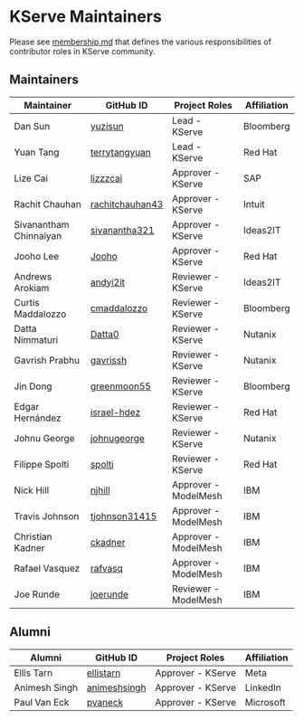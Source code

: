 # KServe Maintainers

Please see [membership.md](membership.md) that defines the various responsibilities of contributor roles in KServe community.

## Maintainers

| Maintainer             | GitHub ID                                             | Project Roles        | Affiliation |
|------------------------|-------------------------------------------------------|----------------------|-------------|
| Dan Sun                | [yuzisun](https://github.com/yuzisun)                 | Lead - KServe        | Bloomberg   |
| Yuan Tang              | [terrytangyuan](https://github.com/terrytangyuan)     | Lead - KServe        | Red Hat     |
| Lize Cai               | [lizzzcai](https://github.com/lizzzcai)               | Approver - KServe    | SAP         |
| Rachit Chauhan         | [rachitchauhan43](https://github.com/rachitchauhan43) | Approver - KServe    | Intuit      |
| Sivanantham Chinnaiyan | [sivanantha321](https://github.com/sivanantha321)     | Approver - KServe    | Ideas2IT    |
| Jooho Lee              | [Jooho](https://github.com/Jooho)                     | Approver - KServe    | Red Hat     |
| Andrews Arokiam        | [andyi2it](https://github.com/andyi2it)               | Reviewer - KServe    | Ideas2IT    |
| Curtis Maddalozzo      | [cmaddalozzo](https://github.com/cmaddalozzo)         | Reviewer - KServe    | Bloomberg   |
| Datta Nimmaturi        | [Datta0](https://github.com/Datta0)                   | Reviewer - KServe    | Nutanix     |
| Gavrish Prabhu         | [gavrissh](https://github.com/gavrissh)               | Reviewer - KServe    | Nutanix     |
| Jin Dong               | [greenmoon55](https://github.com/greenmoon55)         | Reviewer - KServe    | Bloomberg   |
| Edgar Hernández        | [israel-hdez](https://github.com/israel-hdez)         | Reviewer - KServe    | Red Hat     |
| Johnu George           | [johnugeorge](https://github.com/johnugeorge)         | Reviewer - KServe    | Nutanix     |
| Filippe Spolti         | [spolti](https://github.com/spolti)                   | Reviewer - KServe    | Red Hat     |
| Nick Hill              | [njhill](https://github.com/njhill)                   | Approver - ModelMesh | IBM         |
| Travis Johnson         | [tjohnson31415](https://github.com/tjohnson31415)     | Approver - ModelMesh | IBM         |
| Christian Kadner       | [ckadner](https://github.com/ckadner)                 | Approver - ModelMesh | IBM         |
| Rafael Vasquez         | [rafvasq](https://github.com/rafvasq)                 | Approver - ModelMesh | IBM         |
| Joe Runde              | [joerunde](https://github.com/joerunde)               | Reviewer - ModelMesh | IBM         |


## Alumni

| Alumni        | GitHub ID                                       | Project Roles     | Affiliation |
|---------------|-------------------------------------------------|-------------------|-------------|
| Ellis Tarn    | [ellistarn](https://github.com/ellistarn)       | Approver - KServe | Meta        |
| Animesh Singh | [animeshsingh](https://github.com/animeshsingh) | Approver - KServe | LinkedIn    |
| Paul Van Eck  | [pvaneck](https://github.com/pvaneck)           | Approver - KServe | Microsoft   |
